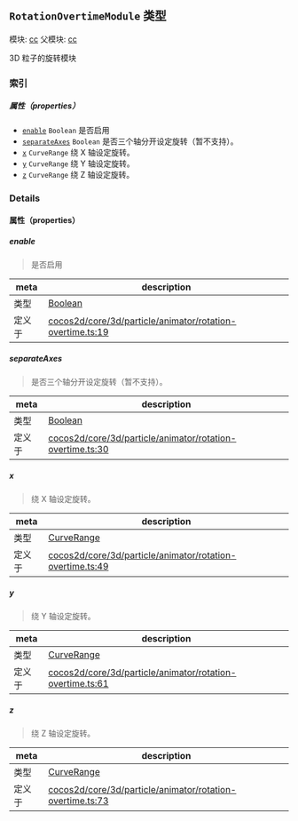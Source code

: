 ## `RotationOvertimeModule` 类型



模块: [cc](../modules/cc.md)
父模块: [cc](../modules/cc.md)


3D 粒子的旋转模块



### 索引

##### 属性（properties）

  - [`enable`](#enable) `Boolean` 是否启用
  - [`separateAxes`](#separateaxes) `Boolean` 是否三个轴分开设定旋转（暂不支持）。
  - [`x`](#x) `CurveRange` 绕 X 轴设定旋转。
  - [`y`](#y) `CurveRange` 绕 Y 轴设定旋转。
  - [`z`](#z) `CurveRange` 绕 Z 轴设定旋转。





### Details


#### 属性（properties）


##### enable

> 是否启用

| meta | description |
|------|-------------|
| 类型 | <a href="https://developer.mozilla.org/en/JavaScript/Reference/Global_Objects/Boolean" class="crosslink external" target="_blank">Boolean</a> |
| 定义于 | [cocos2d/core/3d/particle/animator/rotation-overtime.ts:19](https://github.com/cocos-creator/engine/blob/76f37f407b386c997979b56dd0d3e99ac2c02cc4/cocos2d/core/3d/particle/animator/rotation-overtime.ts#L19) |



##### separateAxes

> 是否三个轴分开设定旋转（暂不支持）。

| meta | description |
|------|-------------|
| 类型 | <a href="https://developer.mozilla.org/en/JavaScript/Reference/Global_Objects/Boolean" class="crosslink external" target="_blank">Boolean</a> |
| 定义于 | [cocos2d/core/3d/particle/animator/rotation-overtime.ts:30](https://github.com/cocos-creator/engine/blob/76f37f407b386c997979b56dd0d3e99ac2c02cc4/cocos2d/core/3d/particle/animator/rotation-overtime.ts#L30) |



##### x

> 绕 X 轴设定旋转。

| meta | description |
|------|-------------|
| 类型 | <a href="../classes/CurveRange.html" class="crosslink">CurveRange</a> |
| 定义于 | [cocos2d/core/3d/particle/animator/rotation-overtime.ts:49](https://github.com/cocos-creator/engine/blob/76f37f407b386c997979b56dd0d3e99ac2c02cc4/cocos2d/core/3d/particle/animator/rotation-overtime.ts#L49) |



##### y

> 绕 Y 轴设定旋转。

| meta | description |
|------|-------------|
| 类型 | <a href="../classes/CurveRange.html" class="crosslink">CurveRange</a> |
| 定义于 | [cocos2d/core/3d/particle/animator/rotation-overtime.ts:61](https://github.com/cocos-creator/engine/blob/76f37f407b386c997979b56dd0d3e99ac2c02cc4/cocos2d/core/3d/particle/animator/rotation-overtime.ts#L61) |



##### z

> 绕 Z 轴设定旋转。

| meta | description |
|------|-------------|
| 类型 | <a href="../classes/CurveRange.html" class="crosslink">CurveRange</a> |
| 定义于 | [cocos2d/core/3d/particle/animator/rotation-overtime.ts:73](https://github.com/cocos-creator/engine/blob/76f37f407b386c997979b56dd0d3e99ac2c02cc4/cocos2d/core/3d/particle/animator/rotation-overtime.ts#L73) |






